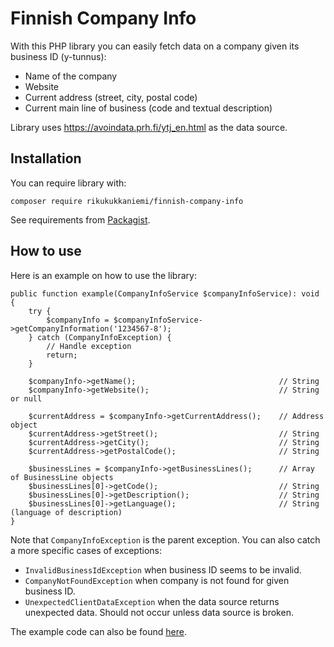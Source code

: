 # Finnish Company Info

With this PHP library you can easily fetch data on a company 
given its business ID (y-tunnus):

- Name of the company
- Website
- Current address (street, city, postal code)
- Current main line of business (code and textual description)

Library uses https://avoindata.prh.fi/ytj_en.html as the data source.

## Installation

You can require library with:

```
composer require rikukukkaniemi/finnish-company-info
```

See requirements from [Packagist](https://packagist.org/packages/rikukukkaniemi/finnish-company-info).

## How to use

Here is an example on how to use the library:

```
public function example(CompanyInfoService $companyInfoService): void
{
    try {
        $companyInfo = $companyInfoService->getCompanyInformation('1234567-8');
    } catch (CompanyInfoException) {
        // Handle exception
        return;
    }

    $companyInfo->getName();                                // String
    $companyInfo->getWebsite();                             // String or null

    $currentAddress = $companyInfo->getCurrentAddress();    // Address object
    $currentAddress->getStreet();                           // String
    $currentAddress->getCity();                             // String
    $currentAddress->getPostalCode();                       // String

    $businessLines = $companyInfo->getBusinessLines();      // Array of BusinessLine objects
    $businessLines[0]->getCode();                           // String
    $businessLines[0]->getDescription();                    // String
    $businessLines[0]->getLanguage();                       // String (language of description)
}
```

Note that `CompanyInfoException` is the parent exception. You can also catch a more specific cases of exceptions:

- `InvalidBusinessIdException` when business ID seems to be invalid.
- `CompanyNotFoundException` when company is not found for given business ID.
- `UnexpectedClientDataException` when the data source returns unexpected data. Should not occur unless data source is broken.

The example code can also be found [here](https://github.com/RikuKukkaniemi/finnish-company-info/blob/master/Example/Example.php).